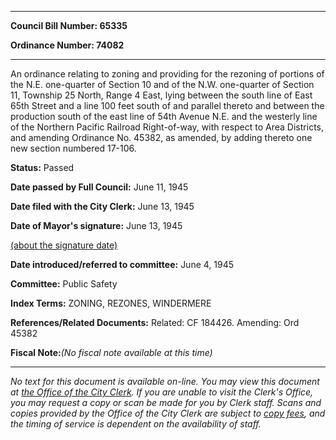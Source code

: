 

********

**Council Bill Number: 65335**
   
**Ordinance Number: 74082**
********

 An ordinance relating to zoning and providing for the rezoning of portions of the N.E. one-quarter of Section 10 and of the N.W. one-quarter of Section 11, Township 25 North, Range 4 East, lying between the south line of East 65th Street and a line 100 feet south of and parallel thereto and between the production south of the east line of 54th Avenue N.E. and the westerly line of the Northern Pacific Railroad Right-of-way, with respect to Area Districts, and amending Ordinance No. 45382, as amended, by adding thereto one new section numbered 17-106.

**Status:** Passed
   
**Date passed by Full Council:** June 11, 1945
   
**Date filed with the City Clerk:** June 13, 1945
   
**Date of Mayor's signature:** June 13, 1945
   
[(about the signature date)](/~public/approvaldate.htm)
   
   
   
**Date introduced/referred to committee:** June 4, 1945
   
**Committee:** Public Safety
   
   
**Index Terms:** ZONING, REZONES, WINDERMERE

**References/Related Documents:** Related: CF 184426. Amending: Ord 45382

**Fiscal Note:**_(No fiscal note available at this time)_
********

_No text for this document is available on-line. You may view this document at [the Office of the City Clerk](http://www.seattle.gov/leg/clerk/contactUs.htm). If you are unable to visit the Clerk's Office, you may request a copy or scan be made for you by Clerk staff. Scans and copies provided by the Office of the City Clerk are subject to [copy fees](http://clerk.seattle.gov/~public/clerkfees.htm), and the timing of service is dependent on the availability of staff._

